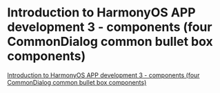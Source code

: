# Introduction to HarmonyOS APP development 3 - components (four CommonDialog common bullet box components)
[Introduction to HarmonyOS APP development 3 - components (four CommonDialog common bullet box components)](https://aiwithcloud.com/2022/09/19/introduction_to_harmonyos_app_development_3___components_four_commondialog_common_bullet_box_components/)